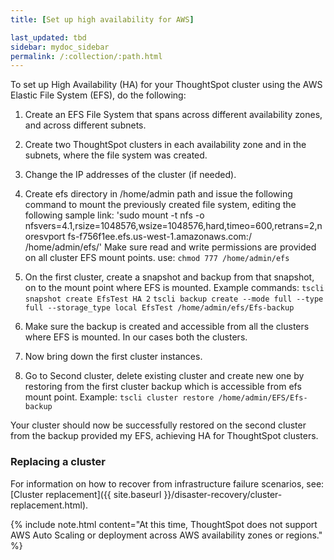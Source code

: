 ```yaml
---
title: [Set up high availability for AWS]

last_updated: tbd
sidebar: mydoc_sidebar
permalink: /:collection/:path.html
---
```


To set up High Availability (HA) for your ThoughtSpot cluster using the AWS Elastic File System (EFS), do the following:

1. Create an EFS File System that spans across different availability zones, and across different subnets.

2. Create two ThoughtSpot clusters in each availability zone and in the subnets, where the file system was created.

3. Change the IP addresses of the cluster (if needed).

4. Create efs <customizable name> directory in /home/admin path and issue the following command to mount the previously created file system, editing the following sample link:
'sudo mount -t nfs -o nfsvers=4.1,rsize=1048576,wsize=1048576,hard,timeo=600,retrans=2,noresvport fs-f756f1ee.efs.us-west-1.amazonaws.com:/ /home/admin/efs/'
Make sure read and write permissions are provided on all cluster EFS mount points. use: `chmod 777 /home/admin/efs`

5. On the first cluster, create a snapshot and backup from that snapshot, on to the mount point where EFS is mounted. Example commands:
`tscli snapshot create EfsTest HA 2`
`tscli backup create --mode full --type full --storage_type local EfsTest /home/admin/efs/Efs-backup`

6. Make sure the backup is created and accessible from all the clusters where EFS is mounted. In our cases both the clusters.

7. Now bring down the first cluster instances.

8. Go to Second cluster, delete existing cluster and create new one by restoring from the first cluster backup which is accessible from efs mount point.
Example: `tscli cluster restore /home/admin/EFS/Efs-backup`

Your cluster should now be successfully restored on the second cluster from the backup provided my EFS, achieving HA for ThoughtSpot clusters.

### Replacing a cluster

For information on how to recover from infrastructure failure scenarios, see: [Cluster replacement]({{ site.baseurl }}/disaster-recovery/cluster-replacement.html).

{% include note.html content="At this time, ThoughtSpot does not support AWS Auto Scaling or deployment across AWS availability zones or regions." %}
